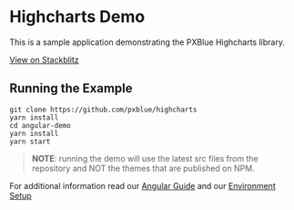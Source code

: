 # Highcharts Demo
This is a sample application demonstrating the PXBlue Highcharts library.

[View on Stackblitz](https://stackblitz.com/github/pxblue/highcharts/tree/master/demo-angular)

## Running the Example
```
git clone https://github.com/pxblue/highcharts
yarn install
cd angular-demo
yarn install
yarn start
```
> **NOTE**: running the demo will use the latest src files from the repository and NOT the themes that are published on NPM.

For additional information read our [Angular Guide](https://pxblue.github.io/development/frameworks-web/angular) and our [Environment Setup](https://pxblue.github.io/development/environment)